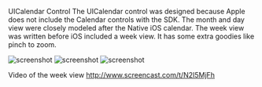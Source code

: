 UICalendar Control
	The UICalendar control was designed because Apple does not include the Calendar controls with the SDK. The month and day view were closely modeled after the Native iOS calendar.  The week view was written before iOS included a week view. It has some extra goodies like pinch to zoom.


![screenshot](http://www.screencast.com/t/HShmUUdux "Day View")
![screenshot](http://www.screencast.com/t/l97gWTq9ej "Month View")
![screenshot](http://www.screencast.com/t/eMDXnaIRjp "Week View")

Video of the week view
http://www.screencast.com/t/N2I5MjFh